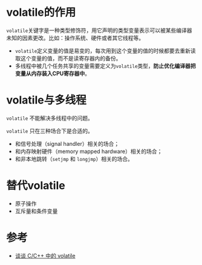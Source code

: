 # volatile的作用

`volatile`关键字是一种类型修饰符，用它声明的类型变量表示可以被某些编译器未知的因素更改。比如：操作系统、硬件或者其它线程等。

- `volatile`定义变量的值是易变的，每次用到这个变量的值的时候都要去重新读取这个变量的值，而不是读寄存器内的备份。
- 多线程中被几个任务共享的变量需要定义为`volatile`类型，**防止优化编译器把变量从内存装入CPU寄存器中**。

# volatile与多线程

`volatile` 不能解决多线程中的问题。

`volatile` 只在三种场合下是合适的。

- 和信号处理（signal handler）相关的场合；
- 和内存映射硬件（memory mapped hardware）相关的场合；
- 和非本地跳转（`setjmp` 和 `longjmp`）相关的场合。

# 替代volatile

- 原子操作
- 互斥量和条件变量

# 参考

- [谈谈 C/C++ 中的 volatile](https://liam.page/2018/01/18/volatile-in-C-and-Cpp/)
